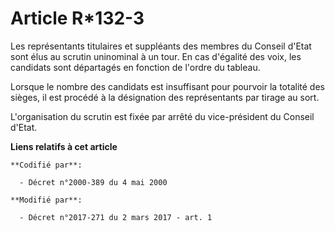 # Article R*132-3

Les représentants titulaires et suppléants des membres du Conseil d'Etat sont élus au scrutin uninominal à un tour. En cas
d'égalité des voix, les candidats sont départagés en fonction de l'ordre du tableau. 

Lorsque le nombre des candidats est insuffisant pour pourvoir la totalité des sièges, il est procédé à la désignation des
représentants par tirage au sort. 

L'organisation du scrutin est fixée par arrêté du vice-président du Conseil d'Etat.

**Liens relatifs à cet article**

	**Codifié par**:

	  - Décret n°2000-389 du 4 mai 2000

	**Modifié par**:

	  - Décret n°2017-271 du 2 mars 2017 - art. 1
